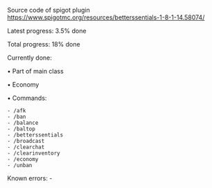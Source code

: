 Source code of spigot plugin https://www.spigotmc.org/resources/betterssentials-1-8-1-14.58074/

Latest progress: 3.5% done

Total progress: 18% done


Currently done:

 • Part of main class
 
 • Economy
 
  • Commands:
  
    - /afk
    - /ban
    - /balance
    - /baltop
    - /betterssentials
    - /broadcast
    - /clearchat
    - /clearinventory
    - /economy
    - /unban

Known errors: -